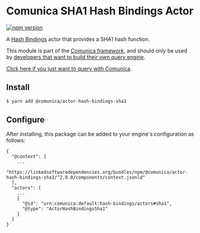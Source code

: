 # Comunica SHA1 Hash Bindings Actor

[![npm version](https://badge.fury.io/js/%40comunica%2Factor-hash-bindings-sha1.svg)](https://www.npmjs.com/package/@comunica/actor-hash-bindings-sha1)

A [Hash Bindings](https://github.com/comunica/comunica/tree/master/packages/bus-hash-bindings) actor that
provides a SHA1 hash function.

This module is part of the [Comunica framework](https://github.com/comunica/comunica),
and should only be used by [developers that want to build their own query engine](https://comunica.dev/docs/modify/).

[Click here if you just want to query with Comunica](https://comunica.dev/docs/query/).

## Install

```bash
$ yarn add @comunica/actor-hash-bindings-sha1
```

## Configure

After installing, this package can be added to your engine's configuration as follows:
```text
{
  "@context": [
    ...
    "https://linkedsoftwaredependencies.org/bundles/npm/@comunica/actor-hash-bindings-sha1/^2.0.0/components/context.jsonld"  
  ],
  "actors": [
    ...
    {
      "@id": "urn:comunica:default:hash-bindings/actors#sha1",
      "@type": "ActorHashBindingsSha1"
    }
  ]
}
```

